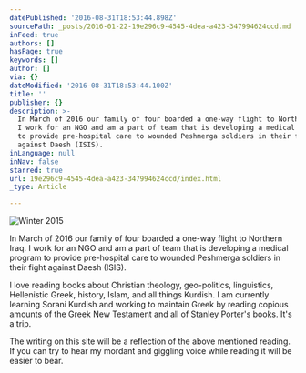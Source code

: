 ```yaml
---
datePublished: '2016-08-31T18:53:44.898Z'
sourcePath: _posts/2016-01-22-19e296c9-4545-4dea-a423-347994624ccd.md
inFeed: true
authors: []
hasPage: true
keywords: []
author: []
via: {}
dateModified: '2016-08-31T18:53:44.100Z'
title: ''
publisher: {}
description: >-
  In March of 2016 our family of four boarded a one-way flight to Northern Iraq.
  I work for an NGO and am a part of team that is developing a medical program
  to provide pre-hospital care to wounded Peshmerga soldiers in their fight
  against Daesh (ISIS). 
inLanguage: null
inNav: false
starred: true
url: 19e296c9-4545-4dea-a423-347994624ccd/index.html
_type: Article

---
```

![Winter 2015](https://s3-us-west-2.amazonaws.com/the-grid-img/p/27de4be274c313849f60f63e7cfea4919a9b6578.jpg)

In March of 2016 our family of four boarded a one-way flight to Northern Iraq. I work for an NGO and am a part of team that is developing a medical program to provide pre-hospital care to wounded Peshmerga soldiers in their fight against Daesh (ISIS). 

I love reading books about Christian theology, geo-politics, linguistics, Hellenistic Greek, history, Islam, and all things Kurdish. I am currently learning Sorani Kurdish and working to maintain Greek by reading copious amounts of the Greek New Testament and all of Stanley Porter's books. It's a trip. 

The writing on this site will be a reflection of the above mentioned reading. If you can try to hear my mordant and giggling voice while reading it will be easier to bear.